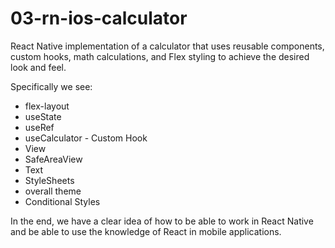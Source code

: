 # 03-rn-ios-calculator
React Native implementation of a calculator that uses reusable components, custom hooks, math calculations, and Flex styling to achieve the desired look and feel.

Specifically we see:
- flex-layout
- useState
- useRef
- useCalculator - Custom Hook
- View
- SafeAreaView
- Text
- StyleSheets
- overall theme
- Conditional Styles

In the end, we have a clear idea of how to be able to work in React Native and be able to use the knowledge of React in mobile applications.
